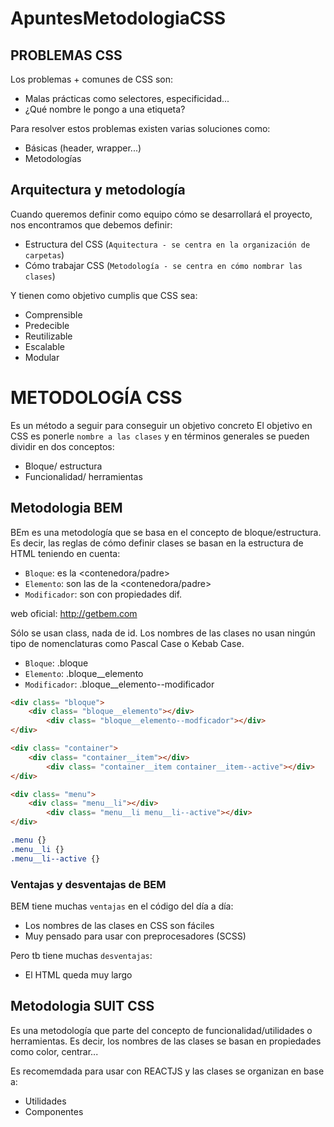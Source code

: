 # ApuntesMetodologiaCSS

## PROBLEMAS CSS 
Los problemas + comunes de CSS son: 
- Malas prácticas como selectores, especificidad...
- ¿Qué nombre le pongo a una etiqueta?


Para resolver estos problemas existen varias soluciones como: 
- Básicas (header, wrapper...)
- Metodologías




## Arquitectura y metodología
Cuando queremos definir como equipo cómo se desarrollará el proyecto, nos encontramos que debemos definir: 
- Estructura del CSS (`Aquitectura - se centra en la organización de carpetas`)
- Cómo trabajar CSS (`Metodología - se centra en cómo nombrar las clases`)

Y tienen como objetivo cumplis que CSS sea: 
- Comprensible
- Predecible
- Reutilizable
- Escalable
- Modular






# METODOLOGÍA CSS 
Es un método a seguir para conseguir un objetivo concreto
El objetivo en CSS es ponerle `nombre a las clases` y en términos generales se pueden dividir en dos conceptos: 

- Bloque/ estructura
- Funcionalidad/ herramientas

<!-- BEM, SUIT CSS, CUBE CSS -->



## Metodologia BEM
BEm es una metodología que se basa en el concepto de bloque/estructura. 
Es decir, las reglas de cómo definir clases se basan en la estructura de HTML teniendo en cuenta: 

- `Bloque`: es la <contenedora/padre>
- `Elemento`: son las <hijas> de la <contenedora/padre>
- `Modificador`: son <hijas> con propiedades dif.

web oficial: http://getbem.com


Sólo se usan class, nada de id.
Los nombres de las clases no usan ningún tipo de nomenclaturas como Pascal Case o Kebab Case.

- `Bloque`:           .bloque
- `Elemento`:         .bloque__elemento
- `Modificador`:      .bloque__elemento--modificador


```html
<div class= "bloque">
    <div class= "bloque__elemento"></div>
        <div class= "bloque__elemento--modficador"></div>
</div>
```

```html
<div class= "container">
    <div class= "container__item"></div>
        <div class= "container__item container__item--active"></div>
</div>
```

```html
<div class= "menu">
    <div class= "menu__li"></div>
        <div class= "menu__li menu__li--active"></div>
</div>
```


```css
.menu {}
.menu__li {}
.menu__li--active {}
```



### Ventajas y desventajas de BEM
BEM tiene muchas `ventajas` en el código del día a día:
- Los nombres de las clases en CSS son fáciles
- Muy pensado para usar con preprocesadores (SCSS)

Pero tb tiene muchas `desventajas`: 
- El HTML queda muy largo







## Metodologia SUIT CSS
Es una metodología que parte del concepto de funcionalidad/utilidades o herramientas. 
Es decir, los nombres de las clases se basan en propiedades como color, centrar...

Es recomemdada para usar con REACTJS y las clases se organizan en base a: 
- Utilidades
- Componentes